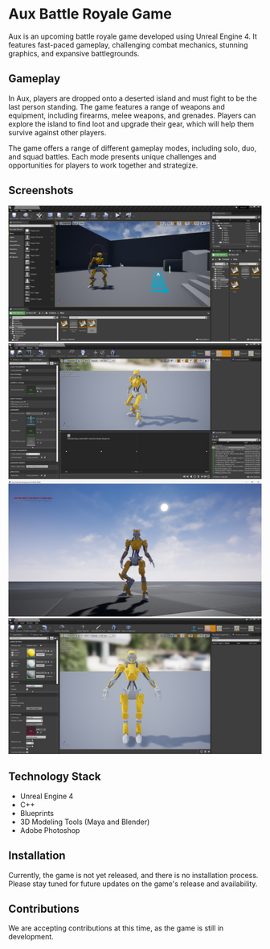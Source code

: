 # Aux Battle Royale Game

Aux is an upcoming battle royale game developed using Unreal Engine 4. It features fast-paced gameplay, challenging combat mechanics, stunning graphics, and expansive battlegrounds.

## Gameplay

In Aux, players are dropped onto a deserted island and must fight to be the last person standing. The game features a range of weapons and equipment, including firearms, melee weapons, and grenades. Players can explore the island to find loot and upgrade their gear, which will help them survive against other players.

The game offers a range of different gameplay modes, including solo, duo, and squad battles. Each mode presents unique challenges and opportunities for players to work together and strategize.

## Screenshots

![Aux Battle Royale Game Screenshot 1](AUX%20(Batlle%20Royale%20Game)/Screenshot/AuxScreenshot1.png)
![Aux Battle Royale Game Screenshot 2](AUX%20(Batlle%20Royale%20Game)/Screenshot/AuxScreenshot2.png)
![Aux Battle Royale Game Screenshot 3](AUX%20(Batlle%20Royale%20Game)/Screenshot/AuxScreenshot3.png)
![Aux Battle Royale Game Screenshot 4](AUX%20(Batlle%20Royale%20Game)/Screenshot/AuxScreenshot4.png)

## Technology Stack

- Unreal Engine 4
- C++
- Blueprints
- 3D Modeling Tools (Maya and Blender)
- Adobe Photoshop

## Installation

Currently, the game is not yet released, and there is no installation process. Please stay tuned for future updates on the game's release and availability.

## Contributions

We are accepting contributions at this time, as the game is still in development.
